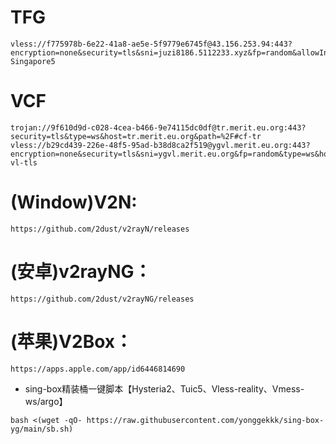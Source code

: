 # TFG
```
vless://f775978b-6e22-41a8-ae5e-5f9779e6745f@43.156.253.94:443?encryption=none&security=tls&sni=juzi8186.5112233.xyz&fp=random&allowInsecure=1&type=ws&host=juzi8186.5112233.xyz&path=%2F%3Fed%3D2560#TG-Singapore5
```
# VCF
```
trojan://9f610d9d-c028-4cea-b466-9e74115dc0df@tr.merit.eu.org:443?security=tls&type=ws&host=tr.merit.eu.org&path=%2F#cf-tr
vless://b29cd439-226e-48f5-95ad-b38d8ca2f519@ygvl.merit.eu.org:443?encryption=none&security=tls&sni=ygvl.merit.eu.org&fp=random&type=ws&host=ygvl.merit.eu.org&path=%2F%3Fed%3D2560#cf-vl-tls
```
# (Window)V2N:
```
https://github.com/2dust/v2rayN/releases
```
# (安卓)v2rayNG：
```
https://github.com/2dust/v2rayNG/releases
```
# (苹果)V2Box：
```
https://apps.apple.com/app/id6446814690
```

- sing-box精装桶一键脚本【Hysteria2、Tuic5、Vless-reality、Vmess-ws/argo】
```
bash <(wget -qO- https://raw.githubusercontent.com/yonggekkk/sing-box-yg/main/sb.sh)
```
